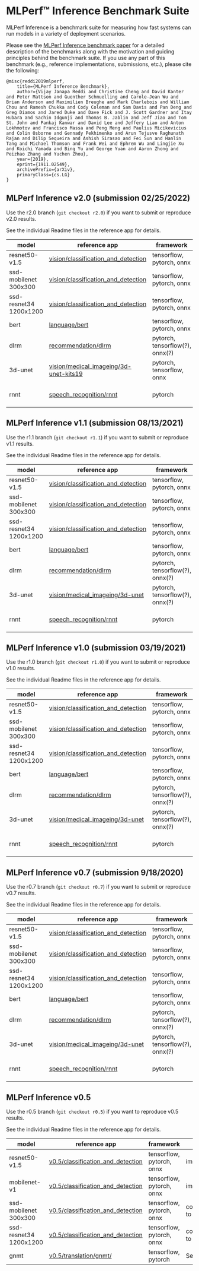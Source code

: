 # MLPerf™ Inference Benchmark Suite
MLPerf Inference is a benchmark suite for measuring how fast systems can run models in a variety of deployment scenarios. 

Please see the [MLPerf Inference benchmark paper](https://arxiv.org/abs/1911.02549) for a detailed description of the benchmarks along with the motivation and guiding principles behind the benchmark suite. If you use any part of this benchmark (e.g., reference implementations, submissions, etc.), please cite the following:

```
@misc{reddi2019mlperf,
    title={MLPerf Inference Benchmark},
    author={Vijay Janapa Reddi and Christine Cheng and David Kanter and Peter Mattson and Guenther Schmuelling and Carole-Jean Wu and Brian Anderson and Maximilien Breughe and Mark Charlebois and William Chou and Ramesh Chukka and Cody Coleman and Sam Davis and Pan Deng and Greg Diamos and Jared Duke and Dave Fick and J. Scott Gardner and Itay Hubara and Sachin Idgunji and Thomas B. Jablin and Jeff Jiao and Tom St. John and Pankaj Kanwar and David Lee and Jeffery Liao and Anton Lokhmotov and Francisco Massa and Peng Meng and Paulius Micikevicius and Colin Osborne and Gennady Pekhimenko and Arun Tejusve Raghunath Rajan and Dilip Sequeira and Ashish Sirasao and Fei Sun and Hanlin Tang and Michael Thomson and Frank Wei and Ephrem Wu and Lingjie Xu and Koichi Yamada and Bing Yu and George Yuan and Aaron Zhong and Peizhao Zhang and Yuchen Zhou},
    year={2019},
    eprint={1911.02549},
    archivePrefix={arXiv},
    primaryClass={cs.LG}
}
```

## MLPerf Inference v2.0 (submission 02/25/2022)
Use the r2.0 branch (```git checkout r2.0```) if you want to submit or reproduce v2.0 results.

See the individual Readme files in the reference app for details.

| model | reference app | framework | dataset |
| ---- | ---- | ---- | ---- |
| resnet50-v1.5 | [vision/classification_and_detection](https://github.com/mlcommons/inference/tree/master/vision/classification_and_detection) | tensorflow, pytorch, onnx | imagenet2012 |
| ssd-mobilenet 300x300 | [vision/classification_and_detection](https://github.com/mlcommons/inference/tree/master/vision/classification_and_detection) | tensorflow, pytorch, onnx| coco resized to 300x300 | 
| ssd-resnet34 1200x1200 | [vision/classification_and_detection](https://github.com/mlcommons/inference/tree/master/vision/classification_and_detection) | tensorflow, pytorch, onnx | coco resized to 1200x1200|
| bert | [language/bert](https://github.com/mlcommons/inference/tree/master/language/bert) | tensorflow, pytorch, onnx | squad-1.1 |
| dlrm | [recommendation/dlrm](https://github.com/mlcommons/inference/tree/master/recommendation/dlrm/pytorch) | pytorch, tensorflow(?), onnx(?) | Criteo Terabyte |
| 3d-unet | [vision/medical_imageing/3d-unet-kits19](https://github.com/mlcommons/inference/tree/master/vision/medical_imaging/3d-unet-kits19) | pytorch, tensorflow, onnx | KiTS19 |
| rnnt | [speech_recognition/rnnt](https://github.com/mlcommons/inference/tree/master/speech_recognition/rnnt) | pytorch | OpenSLR LibriSpeech Corpus |


## MLPerf Inference v1.1 (submission 08/13/2021)
Use the r1.1 branch (```git checkout r1.1```) if you want to submit or reproduce v1.1 results.

See the individual Readme files in the reference app for details.

| model | reference app | framework | dataset |
| ---- | ---- | ---- | ---- |
| resnet50-v1.5 | [vision/classification_and_detection](https://github.com/mlcommons/inference/tree/r1.1/vision/classification_and_detection) | tensorflow, pytorch, onnx | imagenet2012 |
| ssd-mobilenet 300x300 | [vision/classification_and_detection](https://github.com/mlcommons/inference/tree/r1.1/vision/classification_and_detection) | tensorflow, pytorch, onnx| coco resized to 300x300 | 
| ssd-resnet34 1200x1200 | [vision/classification_and_detection](https://github.com/mlcommons/inference/tree/r1.1/vision/classification_and_detection) | tensorflow, pytorch, onnx | coco resized to 1200x1200|
| bert | [language/bert](https://github.com/mlcommons/inference/tree/r1.1/language/bert) | tensorflow, pytorch, onnx | squad-1.1 |
| dlrm | [recommendation/dlrm](https://github.com/mlcommons/inference/tree/r1.1/recommendation/dlrm/pytorch) | pytorch, tensorflow(?), onnx(?) | Criteo Terabyte |
| 3d-unet | [vision/medical_imageing/3d-unet](https://github.com/mlcommons/inference/tree/r1.1/vision/medical_imaging/3d-unet) | pytorch, tensorflow(?), onnx(?) | BraTS 2019 |
| rnnt | [speech_recognition/rnnt](https://github.com/mlcommons/inference/tree/r1.1/speech_recognition/rnnt) | pytorch | OpenSLR LibriSpeech Corpus |

## MLPerf Inference v1.0 (submission 03/19/2021)
Use the r1.0 branch (```git checkout r1.0```) if you want to submit or reproduce v1.0 results.

See the individual Readme files in the reference app for details.

| model | reference app | framework | dataset |
| ---- | ---- | ---- | ---- |
| resnet50-v1.5 | [vision/classification_and_detection](https://github.com/mlcommons/inference/tree/r1.0/vision/classification_and_detection) | tensorflow, pytorch, onnx | imagenet2012 |
| ssd-mobilenet 300x300 | [vision/classification_and_detection](https://github.com/mlcommons/inference/tree/r1.0/vision/classification_and_detection) | tensorflow, pytorch, onnx| coco resized to 300x300 | 
| ssd-resnet34 1200x1200 | [vision/classification_and_detection](https://github.com/mlcommons/inference/tree/r1.0/vision/classification_and_detection) | tensorflow, pytorch, onnx | coco resized to 1200x1200|
| bert | [language/bert](https://github.com/mlcommons/inference/tree/r1.0/language/bert) | tensorflow, pytorch, onnx | squad-1.1 |
| dlrm | [recommendation/dlrm](https://github.com/mlcommons/inference/tree/r1.0/recommendation/dlrm/pytorch) | pytorch, tensorflow(?), onnx(?) | Criteo Terabyte |
| 3d-unet | [vision/medical_imageing/3d-unet](https://github.com/mlcommons/inference/tree/r1.0/vision/medical_imaging/3d-unet) | pytorch, tensorflow(?), onnx(?) | BraTS 2019 |
| rnnt | [speech_recognition/rnnt](https://github.com/mlcommons/inference/tree/r1.0/speech_recognition/rnnt) | pytorch | OpenSLR LibriSpeech Corpus |


## MLPerf Inference v0.7 (submission 9/18/2020)
Use the r0.7 branch (```git checkout r0.7```) if you want to submit or reproduce v0.7 results.

See the individual Readme files in the reference app for details.

| model | reference app | framework | dataset |
| ---- | ---- | ---- | ---- |
| resnet50-v1.5 | [vision/classification_and_detection](https://github.com/mlcommons/inference/tree/r0.7/vision/classification_and_detection) | tensorflow, pytorch, onnx | imagenet2012 |
| ssd-mobilenet 300x300 | [vision/classification_and_detection](https://github.com/mlcommons/inference/tree/r0.7/vision/classification_and_detection) | tensorflow, pytorch, onnx| coco resized to 300x300 | 
| ssd-resnet34 1200x1200 | [vision/classification_and_detection](https://github.com/mlcommons/inference/tree/r0.7/vision/classification_and_detection) | tensorflow, pytorch, onnx | coco resized to 1200x1200|
| bert | [language/bert](https://github.com/mlcommons/inference/tree/r0.7/language/bert) | tensorflow, pytorch, onnx | squad-1.1 |
| dlrm | [recommendation/dlrm](https://github.com/mlcommons/inference/tree/r0.7/recommendation/dlrm/pytorch) | pytorch, tensorflow(?), onnx(?) | Criteo Terabyte |
| 3d-unet | [vision/medical_imageing/3d-unet](https://github.com/mlcommons/inference/tree/r0.7/vision/medical_imaging/3d-unet) | pytorch, tensorflow(?), onnx(?) | BraTS 2019 |
| rnnt | [speech_recognition/rnnt](https://github.com/mlcommons/inference/tree/r0.7/speech_recognition/rnnt) | pytorch | OpenSLR LibriSpeech Corpus |

## MLPerf Inference v0.5
Use the r0.5 branch (```git checkout r0.5```) if you want to reproduce v0.5 results.

See the individual Readme files in the reference app for details.

| model | reference app | framework | dataset |
| ---- | ---- | ---- | ---- |
| resnet50-v1.5 | [v0.5/classification_and_detection](https://github.com/mlcommons/inference/tree/r0.5/v0.5/classification_and_detection) | tensorflow, pytorch, onnx | imagenet2012 |
| mobilenet-v1 | [v0.5/classification_and_detection](https://github.com/mlcommons/inference/tree/r0.5/v0.5/classification_and_detection) |tensorflow, pytorch, onnx | imagenet2012 |
| ssd-mobilenet 300x300 | [v0.5/classification_and_detection](https://github.com/mlcommons/inference/tree/r0.5/v0.5/classification_and_detection) |tensorflow, pytorch, onnx | coco resized to 300x300 |
| ssd-resnet34 1200x1200 | [v0.5/classification_and_detection](https://github.com/mlcommons/inference/tree/r0.5/v0.5/classification_and_detection) | tensorflow, pytorch, onnx | coco resized to 1200x1200 |
| gnmt | [v0.5/translation/gnmt/](https://github.com/mlcommons/inference/tree/r0.5/v0.5/translation/gnmt/tensorflow) | tensorflow, pytorch | See Readme |
